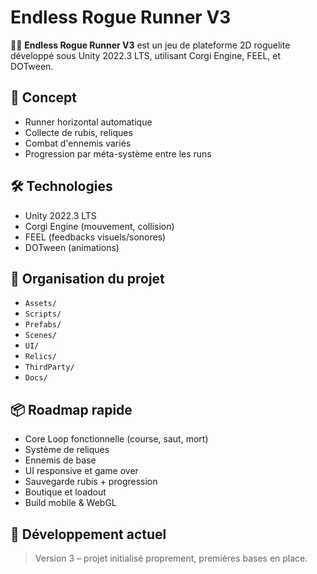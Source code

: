 ﻿# Endless Rogue Runner V3

🏃‍♂️ **Endless Rogue Runner V3** est un jeu de plateforme 2D roguelite développé sous Unity 2022.3 LTS, utilisant Corgi Engine, FEEL, et DOTween.

## 🎯 Concept

- Runner horizontal automatique
- Collecte de rubis, reliques
- Combat d'ennemis variés
- Progression par méta-système entre les runs

## 🛠️ Technologies

- Unity 2022.3 LTS
- Corgi Engine (mouvement, collision)
- FEEL (feedbacks visuels/sonores)
- DOTween (animations)

## 📄 Organisation du projet

- `Assets/`
- `Scripts/`
- `Prefabs/`
- `Scenes/`
- `UI/`
- `Relics/`
- `ThirdParty/`
- `Docs/`

## 📦 Roadmap rapide

- Core Loop fonctionnelle (course, saut, mort)
- Système de reliques
- Ennemis de base
- UI responsive et game over
- Sauvegarde rubis + progression
- Boutique et loadout
- Build mobile & WebGL

## 🚀 Développement actuel

> Version 3 – projet initialisé proprement, premières bases en place.
